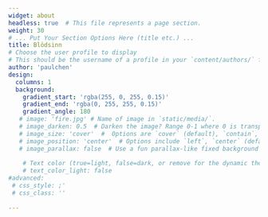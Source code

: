 ```yaml
---
widget: about
headless: true  # This file represents a page section.
weight: 30
# ... Put Your Section Options Here (title etc.) ...
title: Blödsinn
# Choose the user profile to display
# This should be the username of a profile in your `content/authors/` folder.
author: 'paulchen'
design:
  columns: 1
  background:
    gradient_start: 'rgba(255, 0, 255, 0.15)'
    gradient_end: 'rgba(0, 255, 255, 0.15)'
    gradient_angle: 180
   # image: 'fire.jpg' # Name of image in `static/media/`.
   # image_darken: 0.5  # Darken the image? Range 0-1 where 0 is transparent and 1 is opaque.
   # image_size: 'cover'  #  Options are `cover` (default), `contain`, or `actual` size.
   # image_position: 'center'  # Options include `left`, `center` (default), or `right`.
   # image_parallax: false  # Use a fun parallax-like fixed background effect? true/false
    
    # Text color (true=light, false=dark, or remove for the dynamic theme color).
    # text_color_light: false
#advanced:
 # css_style: ;'
 # css_class: ''
  
---
```

